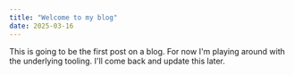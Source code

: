 ```yaml
---
title: "Welcome to my blog"
date: 2025-03-16
---
```


This is going to be the first post on a blog.  For now I'm playing around with the underlying tooling.  I'll come back and update this later.